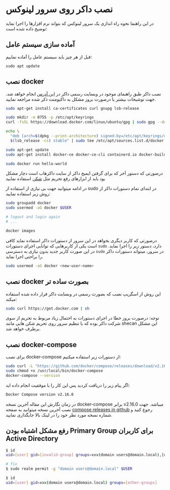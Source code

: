 # نصب داکر روی سرور لینوکس
در این راهنما نحوه راه اندازی یک سرور لینوکس که بتواند نرم افزارها را اجرا نماید توضیح داده شده است:

## آماده سازی سیستم عامل
قبل از هر چیز باید سیستم عامل را آماده نماییم:

```
sudo apt update
```

## نصب docker
نصب داکر طبق راهنمای موجود در وبسایت رسمی داکر در [این آدرس](https://docs.docker.com/engine/install/ubuntu/) انجام خواهد شد.
جهت توشیحات بیشتر یا درصورت بروز مشکل به داکیومنت ذکر شده مراجعه نمایید.

```sh
sudo apt-get install ca-certificates curl gnupg lsb-release

sudo mkdir -m 0755 -p /etc/apt/keyrings
curl -fsSL https://download.docker.com/linux/ubuntu/gpg | sudo gpg --dearmor -o /etc/apt/keyrings/docker.gpg

echo \
  "deb [arch=$(dpkg --print-architecture) signed-by=/etc/apt/keyrings/docker.gpg] https://download.docker.com/linux/ubuntu \
  $(lsb_release -cs) stable" | sudo tee /etc/apt/sources.list.d/docker.list > /dev/null

sudo apt-get update
sudo apt-get install docker-ce docker-ce-cli containerd.io docker-buildx-plugin docker-compose-plugin

sudo docker run hello-world
```

درصورتی که دستور آخر که برای گرفتن ایمیج داکر از سایت داکرهاب است دچار مشکل بود باید از ابزارهای رفع تحریم مثل [شکن](https://shecan.ir/) استفاده نمایید

در ادامه میتوانید جهت بی نیازی از استفاده از sudo در ابتدای تمام دستورات داکر از روش زیر استفاده نمایید:

```sh
sudo groupadd docker
sudo usermod -aG docker $USER

# logout and login again
# ...

docker images
```

درصورتی که کاربر دیگری بخواهد در این سرور از دستورات داکر استفاده نماید کافی است یکی از کاربرهایی که توانایی اجرای دستورات `sudo` دارد، دستور زیر را اجرا نماید. در این صورت کاربر جدید بدون نیازی به دسترسی `sudo` در سرور، میتواند دستورات داکر را براحتی اجرا نماید.
```sh
sudo usermod -aG docker <new-user-name>
```

## نصب docker بصورت ساده تر
این روش از اسگریپ نصب که بصورت رسمی در وبسایت داکر قرار داده شده استفاده میکند:
```sh
sudo curl https://get.docker.com | sh
```

توجه: درصورت بروز خطا در اجرای دستورات به احتمال زیاد مربوط به تحریم از سوی شرکت داکر بوده که با تنظیم سرور روی تحریم شکن هایی مانند shecan این مشکل برطرف خواهد شد.

## نصب docker-compose
برای نصب docker-compose از دستورات زیر استفاده میکنیم:

```sh
sudo curl -L "https://github.com/docker/compose/releases/download/v2.16.0/docker-compose-$(uname -s)-$(uname -m)" -o /usr/local/bin/docker-compose
sudo chmod +x /usr/local/bin/docker-compose
docker-compose --version
```

اگر پیام زیر را دریافت کردید پس این کار را با موفقیت انجام داده اید:
```sh
Docker Compose version v2.16.0
```

در زمان نگارش این مقاله آخرین نسخه docker-compose برابر v2.16.0 میباشد.
جهت نصب آخرین نسخه میتوانید به صفحه [compose releases in github](https://github.com/docker/compose/releases) رجوع کنید و شماره نسخه مورد نظر خود را در لینک بالا جایگذاری نمایید.

## رفع مشکل اشتباه بودن Primary Group برای کاربران Active Directory
```sh
$ id
uid=[user] gid=[invalid-group] groups=xxx(domain users@domain.local),[other-groups]

# fix
$ sudo realm permit -g "domain users@domain.local" $USER

$ id
uid=[user] gid=xxx(domain users@domain.local) groups=[other-groups]
```
